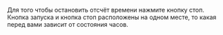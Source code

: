 Для того чтобы остановить отсчёт времени нажмите кнопку стоп. Кнопка запуска и кнопка стоп расположены на одном месте, то какая перед вами зависит от состояния часов.